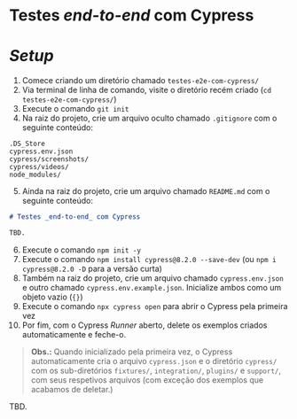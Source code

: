 # Testes _end-to-end_ com Cypress

# _Setup_

1. Comece criando um diretório chamado `testes-e2e-com-cypress/`
2. Via terminal de linha de comando, visite o diretório recém criado (`cd testes-e2e-com-cypress/`)
3. Execute o comando `git init`
4. Na raiz do projeto, crie um arquivo oculto chamado `.gitignore` com o seguinte conteúdo:

```.gitignore
.DS_Store
cypress.env.json
cypress/screenshots/
cypress/videos/
node_modules/
```

5. Ainda na raiz do projeto, crie um arquivo chamado `README.md` com o seguinte conteúdo:

```md
# Testes _end-to-end_ com Cypress

TBD.
```

6. Execute o comando `npm init -y`
7. Execute o comando `npm install cypress@8.2.0 --save-dev` (ou `npm i cypress@8.2.0 -D` para a versão curta)
8. Também na raiz do projeto, crie um arquivo chamado `cypress.env.json` e outro chamado `cypress.env.example.json`. Inicialize ambos como um objeto vazio (`{}`)
9. Execute o comando `npx cypress open` para abrir o Cypress pela primeira vez
10. Por fim, com o Cypress _Runner_ aberto, delete os exemplos criados automaticamente e feche-o.

> **Obs.:** Quando inicializado pela primeira vez, o Cypress automaticamente cria o arquivo `cypress.json` e o diretório `cypress/` com os sub-diretórios `fixtures/`, `integration/`, `plugins/` e `support/`, com seus respetivos arquivos (com exceção dos exemplos que acabamos de deletar.)



TBD.